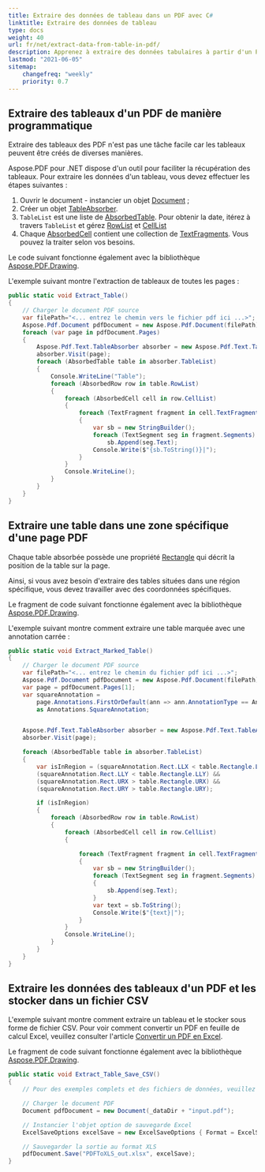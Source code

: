 ```yaml
---
title: Extraire des données de tableau dans un PDF avec C#
linktitle: Extraire des données de tableau
type: docs
weight: 40
url: fr/net/extract-data-from-table-in-pdf/
description: Apprenez à extraire des données tabulaires à partir d'un PDF en utilisant Aspose.PDF pour .NET en C#
lastmod: "2021-06-05"
sitemap:
    changefreq: "weekly"
    priority: 0.7
---
```


## Extraire des tableaux d'un PDF de manière programmatique

Extraire des tableaux des PDF n'est pas une tâche facile car les tableaux peuvent être créés de diverses manières.

Aspose.PDF pour .NET dispose d'un outil pour faciliter la récupération des tableaux. Pour extraire les données d'un tableau, vous devez effectuer les étapes suivantes :

1. Ouvrir le document - instancier un objet [Document](https://reference.aspose.com/pdf/net/aspose.pdf/document) ;
1. Créer un objet [TableAbsorber](https://reference.aspose.com/pdf/net/aspose.pdf.text/tableabsorber).
1. `TableList` est une liste de [AbsorbedTable](https://reference.aspose.com/pdf/net/aspose.pdf.text/absorbedtable). Pour obtenir la date, itérez à travers `TableList` et gérez [RowList](https://reference.aspose.com/pdf/net/aspose.pdf.text/absorbedtable/properties/rowlist) et [CellList](https://reference.aspose.com/pdf/net/aspose.pdf.text/absorbedrow/properties/celllist)
1. Chaque [AbsorbedCell](https://reference.aspose.com/pdf/net/aspose.pdf.text/absorbedcell) contient une collection de [TextFragments](https://reference.aspose.com/pdf/net/aspose.pdf.text/absorbedcell/properties/textfragments). Vous pouvez la traiter selon vos besoins.

Le code suivant fonctionne également avec la bibliothèque [Aspose.PDF.Drawing](/pdf/net/drawing/).

L'exemple suivant montre l'extraction de tableaux de toutes les pages :

```csharp
public static void Extract_Table()
{
    // Charger le document PDF source
    var filePath="<... entrez le chemin vers le fichier pdf ici ...>";
    Aspose.Pdf.Document pdfDocument = new Aspose.Pdf.Document(filePath);                       
    foreach (var page in pdfDocument.Pages)
    {
        Aspose.Pdf.Text.TableAbsorber absorber = new Aspose.Pdf.Text.TableAbsorber();
        absorber.Visit(page);
        foreach (AbsorbedTable table in absorber.TableList)
        {
            Console.WriteLine("Table");
            foreach (AbsorbedRow row in table.RowList)
            {
                foreach (AbsorbedCell cell in row.CellList)
                {                                 
                    foreach (TextFragment fragment in cell.TextFragments)
                    {
                        var sb = new StringBuilder();
                        foreach (TextSegment seg in fragment.Segments)
                            sb.Append(seg.Text);
                        Console.Write($"{sb.ToString()}|");
                    }                           
                }
                Console.WriteLine();
            }
        }
    }
}
```
## Extraire une table dans une zone spécifique d'une page PDF

Chaque table absorbée possède une propriété [Rectangle](https://reference.aspose.com/pdf/net/aspose.pdf.text/absorbedtable/properties/rectangle) qui décrit la position de la table sur la page.

Ainsi, si vous avez besoin d'extraire des tables situées dans une région spécifique, vous devez travailler avec des coordonnées spécifiques.

Le fragment de code suivant fonctionne également avec la bibliothèque [Aspose.PDF.Drawing](/pdf/net/drawing/).

L'exemple suivant montre comment extraire une table marquée avec une annotation carrée :

```csharp
public static void Extract_Marked_Table()
{
    // Charger le document PDF source
    var filePath="<... entrez le chemin du fichier pdf ici ...>";
    Aspose.Pdf.Document pdfDocument = new Aspose.Pdf.Document(filePath);  
    var page = pdfDocument.Pages[1];
    var squareAnnotation =
        page.Annotations.FirstOrDefault(ann => ann.AnnotationType == Annotations.AnnotationType.Square)
        as Annotations.SquareAnnotation;


    Aspose.Pdf.Text.TableAbsorber absorber = new Aspose.Pdf.Text.TableAbsorber();
    absorber.Visit(page);

    foreach (AbsorbedTable table in absorber.TableList)
    {
        var isInRegion = (squareAnnotation.Rect.LLX < table.Rectangle.LLX) &&
        (squareAnnotation.Rect.LLY < table.Rectangle.LLY) &&
        (squareAnnotation.Rect.URX > table.Rectangle.URX) &&
        (squareAnnotation.Rect.URY > table.Rectangle.URY);

        if (isInRegion)
        {
            foreach (AbsorbedRow row in table.RowList)
            {
                foreach (AbsorbedCell cell in row.CellList)
                {

                    foreach (TextFragment fragment in cell.TextFragments)
                    {
                        var sb = new StringBuilder();
                        foreach (TextSegment seg in fragment.Segments)
                        {
                            sb.Append(seg.Text);
                        }
                        var text = sb.ToString();
                        Console.Write($"{text}|");
                    }
                }
                Console.WriteLine();
            }
        }
    }
}
```
## Extraire les données des tableaux d'un PDF et les stocker dans un fichier CSV

L'exemple suivant montre comment extraire un tableau et le stocker sous forme de fichier CSV.
Pour voir comment convertir un PDF en feuille de calcul Excel, veuillez consulter l'article [Convertir un PDF en Excel](/pdf/net/convert-pdf-to-excel/).

Le fragment de code suivant fonctionne également avec la bibliothèque [Aspose.PDF.Drawing](/pdf/net/drawing/).

```csharp
public static void Extract_Table_Save_CSV()
{
    // Pour des exemples complets et des fichiers de données, veuillez aller à https://github.com/aspose-pdf/Aspose.PDF-for-.NET

    // Charger le document PDF
    Document pdfDocument = new Document(_dataDir + "input.pdf");

    // Instancier l'objet option de sauvegarde Excel
    ExcelSaveOptions excelSave = new ExcelSaveOptions { Format = ExcelSaveOptions.ExcelFormat.CSV };

    // Sauvegarder la sortie au format XLS
    pdfDocument.Save("PDFToXLS_out.xlsx", excelSave);
}
```
